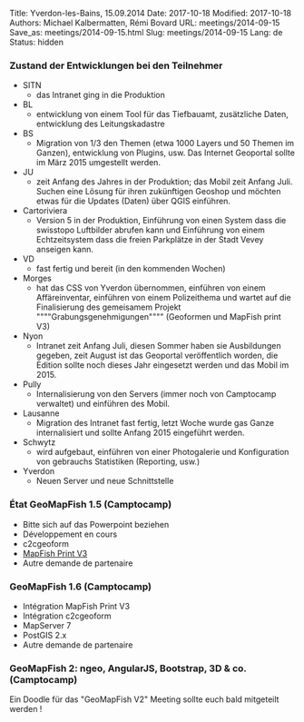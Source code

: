 Title: Yverdon-les-Bains, 15.09.2014
Date: 2017-10-18
Modified: 2017-10-18
Authors: Michael Kalbermatten, Rémi Bovard
URL: meetings/2014-09-15
Save_as: meetings/2014-09-15.html
Slug: meetings/2014-09-15
Lang: de
Status: hidden

### Zustand der Entwicklungen bei den Teilnehmer

* SITN
    * das Intranet ging in die Produktion
* BL
    * entwicklung von einem Tool für das Tiefbauamt, zusätzliche Daten, entwicklung des Leitungskadastre
* BS
    * Migration von 1/3 den Themen (etwa 1000 Layers und 50 Themen im Ganzen), entwicklung von Plugins, usw. Das Internet Geoportal sollte im März 2015 umgestellt werden.
* JU
    * zeit Anfang des Jahres in der Produktion; das Mobil zeit Anfang Juli. Suchen eine Lösung für ihren zukünftigen Geoshop und möchten etwas für die Updates (Daten) über QGIS einführen.
* Cartoriviera
    * Version 5 in der Produktion, Einführung von einen System dass die swisstopo Luftbilder abrufen kann und Einführung von einem Echtzeitsystem dass die freien Parkplätze in der Stadt Vevey anseigen kann.
* VD
    * fast fertig und bereit (in den kommenden Wochen)
* Morges
    * hat das CSS von Yverdon übernommen, einführen von einem Affäreinventar, einführen von einem Polizeithema und wartet auf die Finalisierung des gemeisamem Projekt """"Grabungsgenehmigungen"""" (Geoformen und MapFish print V3)
* Nyon
    * Intranet zeit Anfang Juli, diesen Sommer haben sie Ausbildungen gegeben, zeit August ist das Geoportal veröffentlich worden, die Edition sollte noch dieses Jahr eingesetzt werden und das Mobil im 2015.
* Pully
    * Internalisierung von den Servers (immer noch von Camptocamp verwaltet) und einführen des Mobil.
* Lausanne
    * Migration des Intranet fast fertig, letzt Woche wurde gas Ganze internalisiert und sollte Anfang 2015 eingeführt werden.
* Schwytz
    * wird aufgebaut, einführen von einer Photogalerie und Konfiguration von gebrauchs Statistiken (Reporting, usw.)
* Yverdon
    * Neuen Server und neue Schnittstelle

### État GeoMapFish 1.5 (Camptocamp)

* Bitte sich auf das Powerpoint beziehen
* Développement en cours
* c2cgeoform
* [MapFish Print V3](http://dev.mapfish.org/printv3/#/overview)
* Autre demande de partenaire

### GeoMapFish 1.6 (Camptocamp)

* Intégration MapFish Print V3
* Intégration c2cgeoform
* MapServer 7
* PostGIS 2.x
* Autre demande de partenaire

### GeoMapFish 2: ngeo, AngularJS, Bootstrap, 3D & co. (Camptocamp)

Ein Doodle für das "GeoMapFish V2" Meeting sollte euch bald mitgeteilt werden !

